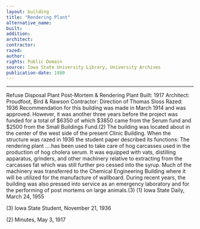 ```yaml
---
layout: building
title: "Rendering Plant"
alternative_name: 
built: 
addition:
architect: 
contractor: 
razed: 
author:
rights: Public Domain
source: Iowa State University Library, University Archives
publication-date: 1980 
---
```

---

Refuse Disposal Plant 
Post-Mortem & Rendering Plant 
Built: 1917 Architect: Proudfoot, Bird & Rawson Contractor:  Direction of Thomas Sloss Razed: 1936 
Recommendation for this building was made in March 1914 and was approved. However, it was another three years before the project was funded for a total of $6350 of which $3850 came from the Serum fund and $2500 from the Small Buildings Fund.(2) 
The building was located about in the center of the west side of the present Clinic Building. 
When the structure was razed in 1936 the student paper described its functions: 
The rendering plant ....has been used to take care of hog carcasses used in the production of hog cholera serum. It was equipped with vats, distilling apparatus, grinders, and other machinery relative to extracting from the carcasses fat which was still further pro cessed into the syrup. Much of the machinery was transferred to the Chemical Engineering Building where it will be utilized for the manufacture of wallboard. During recent years, the building was also pressed into service as an emergency laboratory and for the performing of post mortems on large animals.(3) 
(1) 
Iowa State Daily, March 24, 1955 

(3) 
Iowa State Student, November 21, 1936 


(2) Minutes, May 3, 1917